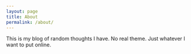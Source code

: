 ```yaml
---
layout: page
title: About
permalink: /about/
---
```


This is my blog of random thoughts I have. No real theme. Just whatever I want to put online.
